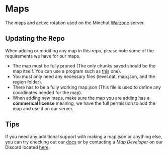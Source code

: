 # Maps
The maps and active rotation used on the Minehut [Warzone](https://warz.one) server.

## Updating the Repo
When adding or modifing any map in this repo, please note some of the requirements we have for our maps.

- The map must be fully pruned (The only chunks saved should be the map itself. You can use a program such as [this](https://github.com/Querz/mcaselector) one).
- You must only need any necessary files (level.dat, map.json, and the region folder).
- There has to be a fully working map.json (This file is used to define any coordinates needed for the map).
- When adding new maps, make sure the map you are adding has a **commerical license** meaning, we have the full permission to add the map and use it on our server.

## Tips
If you need any additional support with making a map.json or anything else, you can try checking out our [docs](https://docs.warz.one) or by contacting a *Map Developer* on our Discord located [here](https://discord.io/WarzoneMC).
